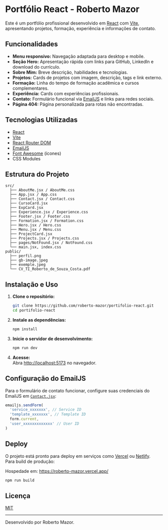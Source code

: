 # Portfólio React - Roberto Mazor

Este é um portfólio profissional desenvolvido em [React](https://react.dev/) com [Vite](https://vitejs.dev/), apresentando projetos, formação, experiência e informações de contato.

## Funcionalidades

- **Menu responsivo:** Navegação adaptada para desktop e mobile.
- **Seção Hero:** Apresentação rápida com links para GitHub, LinkedIn e download do currículo.
- **Sobre Mim:** Breve descrição, habilidades e tecnologias.
- **Projetos:** Cards de projetos com imagem, descrição, tags e link externo.
- **Formação:** Linha do tempo de formação acadêmica e cursos complementares.
- **Experiência:** Cards com experiências profissionais.
- **Contato:** Formulário funcional via [EmailJS](https://www.emailjs.com/) e links para redes sociais.
- **Página 404:** Página personalizada para rotas não encontradas.

## Tecnologias Utilizadas

- [React](https://react.dev/)
- [Vite](https://vitejs.dev/)
- [React Router DOM](https://reactrouter.com/)
- [EmailJS](https://www.emailjs.com/)
- [Font Awesome](https://fontawesome.com/) (ícones)
- CSS Modules

## Estrutura do Projeto

```
src/
  ├── AboutMe.jsx / AboutMe.css
  ├── App.jsx / App.css
  ├── Contact.jsx / Contact.css
  ├── CursoCard.jsx
  ├── ExpCard.jsx
  ├── Experience.jsx / Experience.css
  ├── Footer.jsx / Footer.css
  ├── Formation.jsx / Formation.css
  ├── Hero.jsx / Hero.css
  ├── Menu.jsx / Menu.css
  ├── ProjectCard.jsx
  ├── Projects.jsx / Projects.css
  ├── pages/NotFound.jsx / NotFound.css
  └── main.jsx, index.css
public/
  ├── perfil.png
  ├── gb-image.jpeg
  ├── exemple.jpeg
  └── CV_TI_Roberto_de_Souza_Costa.pdf
```

## Instalação e Uso

1. **Clone o repositório:**
   ```sh
   git clone https://github.com/roberto-mazor/portifolio-react.git
   cd portifolio-react
   ```

2. **Instale as dependências:**
   ```sh
   npm install
   ```

3. **Inicie o servidor de desenvolvimento:**
   ```sh
   npm run dev
   ```

4. **Acesse:**  
   Abra [http://localhost:5173](http://localhost:5173) no navegador.

## Configuração do EmailJS

Para o formulário de contato funcionar, configure suas credenciais do EmailJS em [`Contact.jsx`](src/Contact.jsx):

```js
emailjs.sendForm(
  'service_xxxxxxx', // Service ID
  'template_xxxxxxx', // Template ID
  form.current,
  'user_xxxxxxxxxxxxx' // User ID
)
```

## Deploy

O projeto está pronto para deploy em serviços como [Vercel](https://vercel.com/) ou [Netlify](https://www.netlify.com/).  
Para build de produção:

Hospedade em:
https://roberto-mazor.vercel.app/

```sh
npm run build
```

## Licença

[MIT](LICENSE)

---

Desenvolvido por Roberto Mazor.
